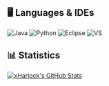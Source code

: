 ## 🖥️ Languages & IDEs
![Java](https://img.shields.io/badge/Language-Java-yellow?style=flat&logo=java)
![Python](https://img.shields.io/badge/Language-Python-blue?style=flat&logo=python)
![Eclipse](https://img.shields.io/badge/IDE-Eclipse-darkpurple?style=flat&logo=eclipse)
![VS](https://img.shields.io/badge/IDE-Visual%20Studio-purple?style=flat&logo=Visual%20Studio)

## 📊 Statistics
[![xHarlock's GitHub Stats](https://github-readme-stats.vercel.app/api?username=xHarlock&show_icons=true&theme=tokyonight)](https://github.com/anuraghazra/github-readme-stats)
